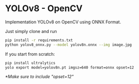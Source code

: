 # YOLOv8 - OpenCV

Implementation YOLOv8 on OpenCV using ONNX Format.

Just simply clone and run

```bash
pip install -r requirements.txt
python yolov8_onnx.py --model yolov8n.onnx --img image.jpg
```

If you start from scratch:

```bash
pip install ultralytics
yolo export model=yolov8n.pt imgsz=640 format=onnx opset=12
```

_\*Make sure to include "opset=12"_
